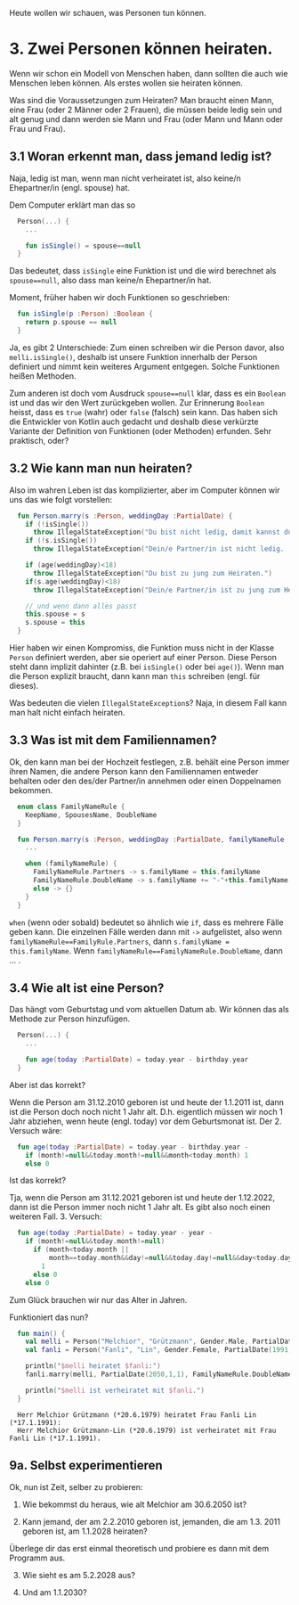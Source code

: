 Heute wollen wir schauen, was Personen tun können.

# 3. Zwei Personen können heiraten.

Wenn wir schon ein Modell von Menschen haben, dann sollten die auch wie Menschen leben können.  Als erstes wollen sie heiraten können.

Was sind die Voraussetzungen zum Heiraten?  Man braucht einen Mann, eine Frau (oder 2 Männer oder 2 Frauen), die müssen beide ledig sein und alt genug und dann werden sie Mann und Frau (oder Mann und Mann oder Frau und Frau).

## 3.1 Woran erkennt man, dass jemand ledig ist?
Naja, ledig ist man, wenn man nicht verheiratet ist, also keine/n Ehepartner/in (engl. spouse) hat.

Dem Computer erklärt man das so

```Kotlin
  Person(...) {
    ...

    fun isSingle() = spouse==null
  }
```

Das bedeutet, dass `isSingle` eine Funktion ist und die wird berechnet als `spouse==null`, also dass man keine/n Ehepartner/in hat.

Moment, früher haben wir doch Funktionen so geschrieben:
```Kotlin
  fun isSingle(p :Person) :Boolean {
    return p.spouse == null
  }
```

Ja, es gibt 2 Unterschiede:  Zum einen schreiben wir die Person davor, also `melli.isSingle()`, deshalb ist unsere Funktion innerhalb der Person definiert und nimmt kein weiteres Argument entgegen.  Solche Funktionen heißen Methoden.

Zum anderen ist doch vom Ausdruck `spouse==null` klar, dass es ein `Boolean` ist und das wir den Wert zurückgeben wollen.  Zur Erinnerung `Boolean` heisst, dass es `true` (wahr) oder `false` (falsch) sein kann.  Das haben sich die Entwickler von Kotlin auch gedacht und deshalb diese verkürzte Variante der Definition von Funktionen (oder Methoden) erfunden.  Sehr praktisch, oder?


## 3.2 Wie kann man nun heiraten?

Also im wahren Leben ist das komplizierter, aber im Computer können wir uns das wie folgt vorstellen:

```Kotlin
  fun Person.marry(s :Person, weddingDay :PartialDate) {
    if (!isSingle())
      throw IllegalStateException("Du bist nicht ledig, damit kannst du nicht mehr heiraten.")
    if (!s.isSingle())
      throw IllegalStateException("Dein/e Partner/in ist nicht ledig.  Den/die kannst du nicht heiraten.")

    if (age(weddingDay)<18)
      throw IllegalStateException("Du bist zu jung zum Heiraten.")
    if(s.age(weddingDay)<18)
      throw IllegalStateException("Dein/e Partner/in ist zu jung zum Heiraten.")

    // und wenn dann alles passt
    this.spouse = s
    s.spouse = this
  }
```

Hier haben wir einen Kompromiss, die Funktion muss nicht in der Klasse `Person` definiert werden, aber sie operiert auf einer Person.  Diese Person steht dann implizit dahinter (z.B. bei `isSingle()` oder bei `age()`).  Wenn man die Person explizit braucht, dann kann man `this` schreiben (engl. für dieses).

Was bedeuten die vielen `IllegalStateException`s?  Naja, in diesem Fall kann man halt nicht einfach heiraten.

## 3.3 Was ist mit dem Familiennamen?

Ok, den kann man bei der Hochzeit festlegen, z.B. behält eine Person immer ihren Namen, die andere Person kann den Familiennamen entweder behalten oder den des/der Partner/in annehmen oder einen Doppelnamen bekommen.

```Kotlin
  enum class FamilyNameRule {
    KeepName, SpousesName, DoubleName
  }

  fun Person.marry(s :Person, weddingDay :PartialDate, familyNameRule :FamilyNameRule =FamilyNameRule.SpousesName) {
    ...

    when (familyNameRule) {
      FamilyNameRule.Partners -> s.familyName = this.familyName
      FamilyNameRule.DoubleName -> s.familyName += "-"+this.familyName
      else -> {}
    }
  }
```

`when` (wenn oder sobald) bedeutet so ähnlich wie `if`, dass es mehrere Fälle geben kann.  Die einzelnen Fälle werden dann mit `->` aufgelistet, also wenn `familyNameRule==FamilyRule.Partners`, dann `s.familyName = this.familyName`. Wenn `familyNameRule==FamilyNameRule.DoubleName`, dann ... .

## 3.4 Wie alt ist eine Person?

Das hängt vom Geburtstag und vom aktuellen Datum ab.  Wir können das als Methode zur Person hinzufügen.

```Kotlin
  Person(...) {
    ...

    fun age(today :PartialDate) = today.year - birthday.year
  }
```

Aber ist das korrekt?

Wenn die Person am 31.12.2010 geboren ist und heute der 1.1.2011 ist, dann ist die Person doch noch nicht 1 Jahr alt.  D.h. eigentlich müssen wir noch 1 Jahr abziehen, wenn heute (engl. today) vor dem Geburtsmonat ist.  Der 2. Versuch wäre:
```Kotlin
  fun age(today :PartialDate) = today.year - birthday.year -
    if (month!=null&&today.month!=null&&month<today.month) 1
    else 0
```

Ist das korrekt?

Tja, wenn die Person am 31.12.2021 geboren ist und heute der 1.12.2022, dann ist die Person immer noch nicht 1 Jahr alt.  Es gibt also noch einen weiteren Fall.  3. Versuch:
```Kotlin
  fun age(today :PartialDate) = today.year - year -
    if (month!=null&&today.month!=null)
      if (month<today.month ||
          month==today.month&&day!=null&&today.day!=null&&day<today.day)
        1
      else 0
    else 0
```

Zum Glück brauchen wir nur das Alter in Jahren.

Funktioniert das nun?

```Kotlin
  fun main() {
    val melli = Person("Melchior", "Grützmann", Gender.Male, PartialDate(1979, 6, 20))
    val fanli = Person("Fanli", "Lin", Gender.Female, PartialDate(1991, 1, 17))

    println("$melli heiratet $fanli:")
    fanli.marry(melli, PartialDate(2050,1,1), FamilyNameRule.DoubleName)

    println("$melli ist verheiratet mit $fanli.")
  }
```

```log
  Herr Melchior Grützmann (*20.6.1979) heiratet Frau Fanli Lin (*17.1.1991):
  Herr Melchior Grützmann-Lin (*20.6.1979) ist verheiratet mit Frau Fanli Lin (*17.1.1991).
```

## 9a. Selbst experimentieren

Ok, nun ist Zeit, selber zu probieren:

1. Wie bekommst du heraus, wie alt Melchior am 30.6.2050 ist?

2. Kann jemand, der am 2.2.2010 geboren ist, jemanden, die am 1.3. 2011 geboren ist, am 1.1.2028 heiraten?

Überlege dir das erst einmal theoretisch und probiere es dann mit dem Programm aus.

3. Wie sieht es am 5.2.2028 aus?

4. Und am 1.1.2030?
